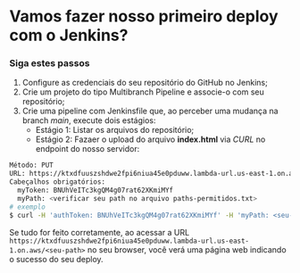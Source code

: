# Vamos fazer nosso primeiro deploy com o Jenkins?

### Siga estes passos
1. Configure as credenciais do seu repositório do GitHub no Jenkins;
2. Crie um projeto do tipo Multibranch Pipeline e associe-o com seu repositório;
3. Crie uma pipeline com Jenkinsfile que, ao perceber uma mudança na branch *main*, execute dois estágios: 
   - Estágio 1: Listar os arquivos do repositório;
   - Estágio 2: Fazaer o upload do arquivo **index.html** via *CURL* no endpoint do nosso servidor:
```sh
Método: PUT
URL: https://ktxdfuuszshdwe2fpi6niua45e0pduww.lambda-url.us-east-1.on.aws/
Cabeçalhos obrigatórios:
  myToken: BNUhVeITc3kgQM4g07rat62XKmiMYf
  myPath: <verificar seu path no arquivo paths-permitidos.txt>  
# exemplo
$ curl -H 'authToken: BNUhVeITc3kgQM4g07rat62XKmiMYf' -H 'myPath: <seu-path>' -T index.html https://ktxdfuuszshdwe2fpi6niua45e0pduww.lambda-url.us-east-1.on.aws/
 ```
Se tudo for feito corretamente, ao acessar a URL `https://ktxdfuuszshdwe2fpi6niua45e0pduww.lambda-url.us-east-1.on.aws/<seu-path>` no seu browser, você verá uma página web indicando o sucesso do seu deploy.
